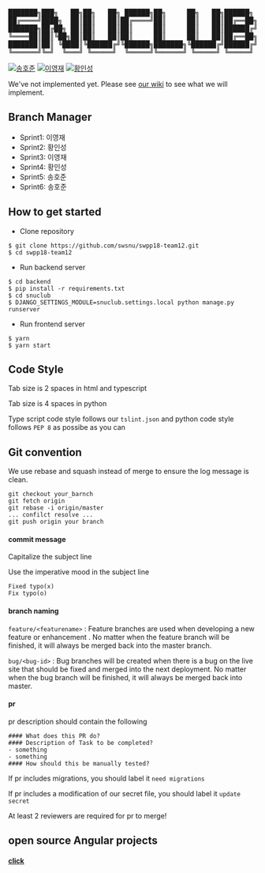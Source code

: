 <pre>
███████╗███╗   ██╗██╗   ██╗ ██████╗██╗     ██╗   ██╗██████╗  
██╔════╝████╗  ██║██║   ██║██╔════╝██║     ██║   ██║██╔══██╗  
███████╗██╔██╗ ██║██║   ██║██║     ██║     ██║   ██║██████╔╝  
╚════██║██║╚██╗██║██║   ██║██║     ██║     ██║   ██║██╔══██╗  
███████║██║ ╚████║╚██████╔╝╚██████╗███████╗╚██████╔╝██████╔╝  
╚══════╝╚═╝  ╚═══╝ ╚═════╝  ╚═════╝╚══════╝ ╚═════╝ ╚═════╝  
</pre>
[![송호준](https://badgen.net/badge/송호준/hojunroks/purple)](https://github.com/hojunroks)
[![이영재](https://badgen.net/badge/이영재/snumath/purple)](https://github.com/snumath)
[![황인성](https://badgen.net/badge/황인성/insung151/purple)](https://github.com/insung151)

We've not implemented yet. Please see [our wiki](https://github.com/swsnu/swpp18-team12/wiki) to see what we will implement.


## Branch Manager
- Sprint1: 이영재
- Sprint2: 황인성
- Sprint3: 이영재
- Sprint4: 황인성
- Sprint5: 송호준
- Sprint6: 송호준


## How to get started

- Clone repository

```
$ git clone https://github.com/swsnu/swpp18-team12.git
$ cd swpp18-team12
```

- Run backend server

```
$ cd backend
$ pip install -r requirements.txt
$ cd snuclub
$ DJANGO_SETTINGS_MODULE=snuclub.settings.local python manage.py runserver
```
- Run frontend server
```
$ yarn
$ yarn start
```



## Code Style

Tab size is 2 spaces in html and typescript

Tab size is 4 spaces in python

Type script code style follows our `tslint.json`  and python code style follows `PEP 8` as possibe as you can



## Git convention

We use rebase and squash instead of merge to ensure the log message is clean.

```
git checkout your_barnch
git fetch origin
git rebase -i origin/master
... confilct resolve ...
git push origin your branch
```

#### commit message

Capitalize the subject line

Use the imperative mood in the subject line

```
Fixed typo(x)
Fix typo(o)
```

#### branch naming

`feature/<featurename>` : Feature branches are used when developing a new feature or enhancement . No matter when the feature branch will be finished, it will always be merged back into the master branch.

`bug/<bug-id>` : Bug branches will be created when there is a bug on the live site that should be fixed and merged into the next deployment. No matter when the bug branch will be finished, it will always be merged back into master.

#### pr

pr description should contain the following

```
#### What does this PR do?
#### Description of Task to be completed?
- something
- something
#### How should this be manually tested?
```

If pr includes migrations, you should label it  `need migrations`

If pr includes a modification of our secret file, you should label it `update secret `

At least 2 reviewers are required for pr to merge!



## open source Angular projects

#### [click](https://medium.mybridge.co/18-amazing-open-source-angular-projects-dd9e81d921ee)

